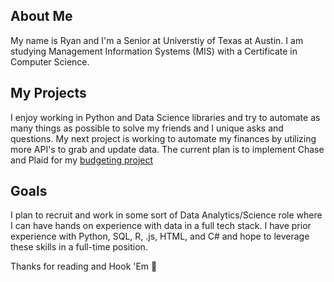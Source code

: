 ## About Me
My name is Ryan and I'm a  Senior at Universtiy of Texas at Austin. I am studying Management Information Systems (MIS) with a Certificate in Computer Science.


## My Projects
I enjoy working in Python and Data Science libraries and try to automate as many things as possible to solve my friends and I unique asks and questions.
My next project is working to automate my finances by utilizing more API's to grab and update data. The current plan is to implement Chase and Plaid for my [budgeting project](https://github.com/rjinnette/Budget)

## Goals
I plan to recruit and work in some sort of Data Analytics/Science role where I can have hands on experience with data in a full tech stack. I have prior experience with Python, SQL, R, .js, HTML, and C#
and hope to leverage these skills in a full-time position.

Thanks for reading and Hook 'Em 🤘

<!--
**rjinnette/rjinnette** is a ✨ _special_ ✨ repository because its `README.md` (this file) appears on your GitHub profile.

Here are some ideas to get you started:

- 🔭 I’m currently working on ...
- 🌱 I’m currently learning ...
- 👯 I’m looking to collaborate on ...
- 🤔 I’m looking for help with ...
- 💬 Ask me about ...
- 📫 How to reach me: ...
- 😄 Pronouns: ...
- ⚡ Fun fact: ...
-->
